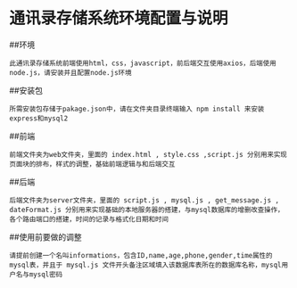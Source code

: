 # 通讯录存储系统环境配置与说明

##环境
```
此通讯录存储系统前端使用html，css，javascript，前后端交互使用axios，后端使用node.js，请安装并且配置node.js环境
```

##安装包
```
所需安装包存储于pakage.json中，请在文件夹目录终端输入 npm install 来安装express和mysql2
```

##前端
```
前端文件夹为web文件夹，里面的 index.html , style.css ,script.js 分别用来实现页面块的排布，样式的调整，基础前端逻辑与和后端交互
```

##后端
```
后端文件夹为server文件夹，里面的 script.js , mysql.js , get_message.js , dateFormat.js 分别用来实现基础的本地服务器的搭建，与mysql数据库的增删改查操作，各个路由端口的搭建，时间的记录与格式化日期和时间
```

##使用前要做的调整
```
请提前创建一个名叫informations，包含ID,name,age,phone,gender,time属性的mysql表，并且于 mysql.js 文件开头备注区域填入该数据库表所在的数据库名称，mysql用户名与mysql密码
```
